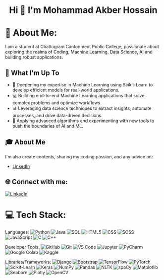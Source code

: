 <h1 align="center">Hi 👋 I'm Mohammad Akber Hossain</h1>

# 💫 About Me:
I am a student at Chattogram Cantonment Public College, passionate about exploring the realms of Coding, Machine Learning, Data Science, AI and building robust applications.

## 🚀 What I'm Up To

- 🤖 Deepening my expertise in Machine Learning using Scikit-Learn to develop efficient models for real-world applications.
- 💻 Building end-to-end Machine Learning applications that solve complex problems and optimize workflows. 
- 📊 Leveraging data science techniques to extract insights, automate processes, and drive data-driven decisions.
- 🧠 Applying advanced algorithms and experimenting with new tools to push the boundaries of AI and ML.

## 🎓 About Me

I'm also create contents, sharing my coding passion, and any advice on:

- [LinkedIn](https://www.linkedin.com/in/akber2004/)



## 🌐 Connect with me:
[![LinkedIn](https://img.shields.io/badge/LinkedIn-%230077B5.svg?logo=linkedin&logoColor=white)](https://www.linkedin.com/in/akber2004/)

# 💻 Tech Stack:
Languages: 
![Python](https://img.shields.io/badge/python-%233776AB.svg?style=for-the-badge&logo=python&logoColor=white) 
![Java](https://img.shields.io/badge/java-%23ED8B00.svg?style=for-the-badge&logo=java&logoColor=white) 
![SQL](https://img.shields.io/badge/sql-%2307405e.svg?style=for-the-badge&logo=postgresql&logoColor=white) 
![HTML5](https://img.shields.io/badge/html5-%23E34F26.svg?style=for-the-badge&logo=html5&logoColor=white) 
![CSS](https://img.shields.io/badge/css-%231572B6.svg?style=for-the-badge&logo=css3&logoColor=white) 
![SCSS](https://img.shields.io/badge/SCSS-CC6699?style=for-the-badge&logo=sass&logoColor=white)
![JavaScript](https://img.shields.io/badge/javascript-%23323330.svg?style=for-the-badge&logo=javascript&logoColor=%23F7DF1E) 
![C](https://img.shields.io/badge/C-00599C?style=for-the-badge&logo=c&logoColor=white) 
![C++](https://img.shields.io/badge/C++-00599C?style=for-the-badge&logo=c%2B%2B&logoColor=white)


Developer Tools: 
![GitHub](https://img.shields.io/badge/github-%23121011.svg?style=for-the-badge&logo=github&logoColor=white)
![Git](https://img.shields.io/badge/git-%23F05033.svg?style=for-the-badge&logo=git&logoColor=white)
![VS Code](https://img.shields.io/badge/VS%20Code-007ACC.svg?style=for-the-badge&logo=visual-studio-code&logoColor=white)
![Jupyter](https://img.shields.io/badge/Jupyter-F37626.svg?style=for-the-badge&logo=jupyter&logoColor=white)
![PyCharm](https://img.shields.io/badge/pycharm-000000.svg?style=for-the-badge&logo=pycharm&logoColor=white)
![Google Colab](https://img.shields.io/badge/Google%20Colab-F9AB00.svg?style=for-the-badge&logo=google-colab&logoColor=white)
![Kaggle](https://img.shields.io/badge/kaggle-20BEFF.svg?style=for-the-badge&logo=kaggle&logoColor=white)


Libraries/Frameworks: 
![Django](https://img.shields.io/badge/django-%23092E20.svg?style=for-the-badge&logo=django&logoColor=white)
![Bootstrap](https://img.shields.io/badge/bootstrap-%23563D7C.svg?style=for-the-badge&logo=bootstrap&logoColor=white) 
![TensorFlow](https://img.shields.io/badge/tensorflow-%23FF6F00.svg?style=for-the-badge&logo=tensorflow&logoColor=white)
![PyTorch](https://img.shields.io/badge/pytorch-%23EE4C2C.svg?style=for-the-badge&logo=pytorch&logoColor=white)
![Scikit-Learn](https://img.shields.io/badge/scikit%2Dlearn-%23F7931E.svg?style=for-the-badge&logo=scikit-learn&logoColor=white)
![Keras](https://img.shields.io/badge/keras-%23D00000.svg?style=for-the-badge&logo=keras&logoColor=white)
![NumPy](https://img.shields.io/badge/numpy-%23013243.svg?style=for-the-badge&logo=numpy&logoColor=white)
![Pandas](https://img.shields.io/badge/pandas-%23150458.svg?style=for-the-badge&logo=pandas&logoColor=white)
![NLTK](https://img.shields.io/badge/nltk-%23D7B35B.svg?style=for-the-badge&logo=nltk&logoColor=white)
![spaCy](https://img.shields.io/badge/spaCy-%2331A84C.svg?style=for-the-badge&logo=spaCy&logoColor=white)
![Matplotlib](https://img.shields.io/badge/matplotlib-%23ffffff.svg?style=for-the-badge&logo=matplotlib&logoColor=black)
![Seaborn](https://img.shields.io/badge/seaborn-%23047F5F.svg?style=for-the-badge&logo=seaborn&logoColor=white)
![Plotly](https://img.shields.io/badge/plotly-%2331C1E0.svg?style=for-the-badge&logo=plotly&logoColor=white)
![OpenCV](https://img.shields.io/badge/OpenCV-%2305C1D1.svg?style=for-the-badge&logo=opencv&logoColor=white)



